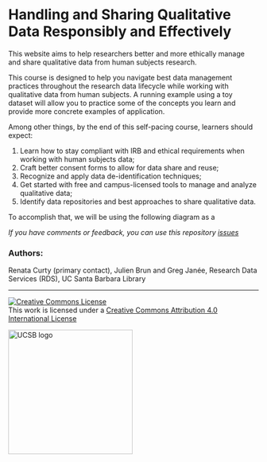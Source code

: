 # Handling and Sharing Qualitative Data Responsibly and Effectively

This website aims to help researchers better and more ethically manage and share qualitative data from human subjects research.

This course is designed to help you navigate best data management practices throughout the research data lifecycle while working with qualitative data from human subjects. A running example using a toy dataset will allow you to practice some of the concepts you learn and provide more concrete examples of application. 

Among other things, by the end of this self-pacing course, learners should expect:

1)  Learn how to stay compliant with IRB and ethical requirements when working with human subjects data;
2)  Craft better consent forms to allow for data share and reuse;
3)  Recognize and apply data de-identification techniques;
4)  Get started with free and campus-licensed tools to manage and analyze qualitative data;
5)  Identify data repositories and best approaches to share qualitative data.

To accomplish that, we will be using the following diagram as a 



*If you have comments or feedback, you can use this repository [issues](enter%20URL%20for%20issues)*

### Authors:

Renata Curty (primary contact), Julien Brun and Greg Janée, Research Data Services (RDS), UC Santa Barbara Library

<div>

<p>

<hr />

</p>

<p align="center">

<a rel="license" href="http://creativecommons.org/licenses/by/4.0/"><img src="https://i.creativecommons.org/l/by/4.0/88x31.png" alt="Creative Commons License" style="border-width:0"/></a><br />This work is licensed under a <a rel="license" href="http://creativecommons.org/licenses/by/4.0/">Creative Commons Attribution 4.0 International License</a>

</p>

<p align="center">

<a href="https://www.library.ucsb.edu/research-data-services"><img src="images/ucsb-primary-wordmark.png" alt="UCSB logo" style="border-width:0" width="250px" align="center"/></a>

</p>

</div>
